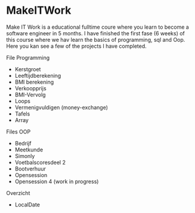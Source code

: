# MakeITWork

Make IT Work is a educational fulltime coure where you learn to become a software engineer in 5 months.
I have finished the first fase (6 weeks) of this course where we hav learn the basics of programming, sql and Oop.
Here you kan see a few of the projects I have completed.

File Programming
- Kerstgroet
- Leeftijdberekening
- BMI berekening
- Verkoopprijs
- BMI-Vervolg
- Loops
- Vermenigvuldigen (money-exchange)
- Tafels
- Array


Files OOP
- Bedrijf
- Meetkunde
- Simonly
- Voetbalscoresdeel 2
- Bootverhuur
- Opensession
- Opensession 4 (work in progress)

Overzicht
- LocalDate
